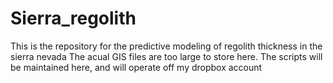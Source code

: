 # Sierra_regolith
This is the repository for the predictive modeling of regolith thickness in the sierra nevada
The acual GIS files are too large to store here. 
The scripts will be maintained here, and will operate off my dropbox account
